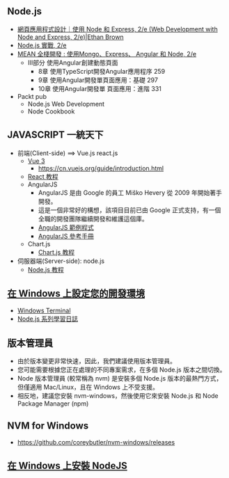 ## Node.js
- [網頁應用程式設計｜使用 Node 和 Express, 2/e (Web Development with Node and Express, 2/e)|Ethan Brown](https://www.tenlong.com.tw/products/9789865025311?list_name=srh)
- [Node.js 實戰, 2/e](https://www.tenlong.com.tw/products/9787115487308?list_name=rd)
- [MEAN 全棧開發 : 使用Mongo、Express、 Angular 和 Node, 2/e ](https://www.tenlong.com.tw/products/9787302551850?list_name=srh)
  - Ⅲ部分 使用Angular創建動態頁面
    - 8章 使用TypeScript開發Angular應用程序 259
    - 9章 使用Angular開發單頁面應用：基礎 297
    - 10章 使用Angular開發單 頁面應用：進階 331 
- Packt pub
  - Node.js Web Development
  - Node Cookbook
## JAVASCRIPT 一統天下
- 前端(Client-side) ==> Vue.js react.js
  - [Vue 3](https://www.runoob.com/vue3/vue3-tutorial.html) 
    - https://cn.vuejs.org/guide/introduction.html
  - [React 教程](https://www.runoob.com/react/react-tutorial.html)
  - AngularJS
    - AngularJS 是由 Google 的員工 Miško Hevery 從 2009 年開始著手開發。
    - 這是一個非常好的構想，該項目目前已由 Google 正式支持，有一個全職的開發團隊繼續開發和維護這個庫。
    - [AngularJS 範例程式](https://www.runoob.com/angularjs/angularjs-examples.html)
    - [AngularJS 參考手冊](https://www.runoob.com/angularjs/angularjs-reference.html)
  - Chart.js 
    - [Chart.js 教程](https://www.runoob.com/chartjs/chartjs-tutorial.html) 
- 伺服器端(Server-side): node.js
  - [Node.js 教程](https://www.runoob.com/nodejs/nodejs-tutorial.html)

## [在 Windows 上設定您的開發環境](https://learn.microsoft.com/zh-tw/windows/dev-environment/)
- [Windows Terminal](https://apps.microsoft.com/detail/9n0dx20hk701?rtc=1&hl=en-us&gl=TW)
- [Node.js 系列學習日誌](https://ithelp.ithome.com.tw/users/20024110/ironman/939)

## 版本管理員
- 由於版本變更非常快速，因此，我們建議使用版本管理員。
- 您可能需要根據您正在處理的不同專案需求，在多個 Node.js 版本之間切換。 
- Node 版本管理員 (較常稱為 nvm) 是安裝多個 Node.js 版本的最熱門方式，但僅適用 Mac/Linux，且在 Windows 上不受支援。 
- 相反地，建議您安裝 nvm-windows，然後使用它來安裝 Node.js 和 Node Package Manager (npm)
## NVM for Windows
- https://github.com/coreybutler/nvm-windows/releases

## [在 Windows 上安裝 NodeJS](https://learn.microsoft.com/zh-tw/windows/dev-environment/javascript/nodejs-on-windows)


